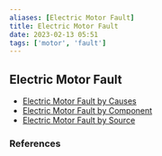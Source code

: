 ```yaml
---
aliases: [Electric Motor Fault]
title: Electric Motor Fault 
date: 2023-02-13 05:51
tags: ['motor', 'fault']
---
```


## Electric Motor Fault

- [Electric Motor Fault by Causes](electric-motor-fault-cause.md)
- [Electric Motor Fault by Component](electric-motor-fault-component.md)
- [Electric Motor Fault by Source](electric-motor-fault-source.md)

### References
